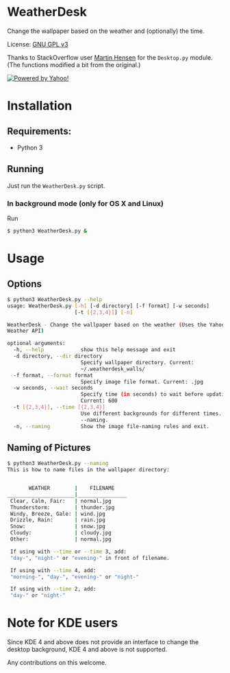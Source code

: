 # WeatherDesk
Change the wallpaper based on the weather and (optionally) the time.

License: [GNU GPL v3](https://www.gnu.org/licenses/gpl.txt)

Thanks to StackOverflow user [Martin Hensen](http://stackoverflow.com/users/2118300/martin-hansen) for the `Desktop.py` module. (The functions modified a bit from the original.)

[![Powered by Yahoo!](https://poweredby.yahoo.com/purple.png)](https://www.yahoo.com/?ilc=401)

# Installation

## Requirements:

- Python 3

## Running

Just run the `WeatherDesk.py` script.

### In background mode (only for OS X and Linux)

Run

```sh
$ python3 WeatherDesk.py &
```

# Usage

## Options

```sh
$ python3 WeatherDesk.py --help
usage: WeatherDesk.py [-h] [-d directory] [-f format] [-w seconds]
                      [-t [{2,3,4}]] [-n]

WeatherDesk - Change the wallpaper based on the weather (Uses the Yahoo!
Weather API)

optional arguments:
  -h, --help            show this help message and exit
  -d directory, --dir directory
                        Specify wallpaper directory. Current:
                        ~/.weatherdesk_walls/
  -f format, --format format
                        Specify image file format. Current: .jpg
  -w seconds, --wait seconds
                        Specify time (in seconds) to wait before updating.
                        Current: 600
  -t [{2,3,4}], --time [{2,3,4}]
                        Use different backgrounds for different times. See
                        --naming.
  -n, --naming          Show the image file-naming rules and exit.
```

## Naming of Pictures

```sh
$ python3 WeatherDesk.py --naming
This is how to name files in the wallpaper directory:


       WEATHER        |    FILENAME
______________________|________________
 Clear, Calm, Fair:   | normal.jpg
 Thunderstorm:        | thunder.jpg
 Windy, Breeze, Gale: | wind.jpg
 Drizzle, Rain:       | rain.jpg
 Snow:                | snow.jpg
 Cloudy:              | cloudy.jpg
 Other:               | normal.jpg

 If using with --time or --time 3, add:
 "day-", "night-" or "evening-" in front of filename.

 If using with --time 4, add:
 "morning-", "day-", "evening-" or "night-"

 If using with --time 2, add:
 "day-" or "night-"
```

# Note for KDE users

Since KDE 4 and above does not provide an interface to change the desktop background, KDE 4 and above is not supported.

Any contributions on this welcome.
